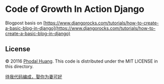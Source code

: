 Code of Growth In Action Django
===



Blogpost basis on [https://www.djangorocks.com/tutorials/how-to-create-a-basic-blog-in-django](https://www.djangorocks.com/tutorials/how-to-create-a-basic-blog-in-django)


License
---

© 20116 [Phodal Huang](https://www.phodal.com). This code is distributed under the MIT LICENSE in this directory.

[待我代码编成，娶你为妻可好](http://www.xuntayizhan.com/person/ji-ke-ai-qing-zhi-er-shi-dai-wo-dai-ma-bian-cheng-qu-ni-wei-qi-ke-hao-wan/)
